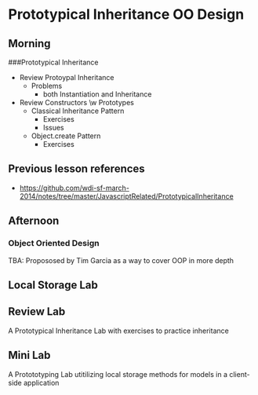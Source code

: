 # Prototypical Inheritance OO Design


## Morning

###Prototypical Inheritance

* Review Protoypal Inheritance
  * Problems
    * both Instantiation and Inheritance 
* Review Constructors \w Prototypes
  * Classical Inheritance Pattern
    * Exercises
    * Issues
  * Object.create Pattern
    * Exercises

## Previous lesson references
* https://github.com/wdi-sf-march-2014/notes/tree/master/JavascriptRelated/PrototypicalInheritance


## Afternoon

### Object Oriented Design

TBA: Propososed by Tim Garcia as a way to cover OOP in more depth

## Local Storage Lab

## Review Lab 

A Prototypical Inheritance Lab with exercises to practice inheritance

## Mini Lab

A Protototyping Lab utitilizing local storage methods for models in a client-side application
